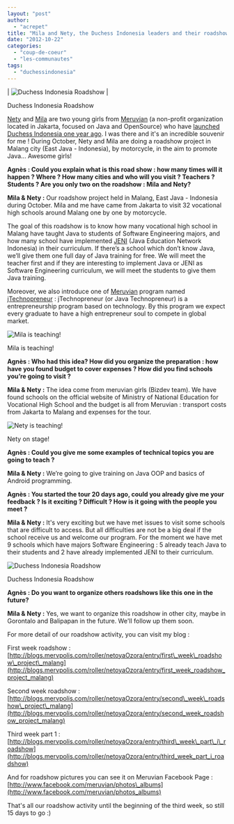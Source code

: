 ```yaml
---
layout: "post"
author: 
  - "acrepet"
title: "Mila and Nety, the Duchess Indonesia leaders and their roadshow project in East Java"
date: "2012-10-22"
categories: 
  - "coup-de-coeur"
  - "les-communautes"
tags: 
  - "duchessindonesia"
---
```


| ![Duchess Indonesia Roadshow](/assets/2012/10/2012-10-22-mila-and-nety-the-duchess-indonesia-leaders-and-their-roadshow-project-in-east-java/group.jpg "Duchess Indonesia Roadshow") |

Duchess Indonesia Roadshow

[Nety](http://twitter.com/netoya) and [Mila](http://twitter.com/milayuliani) are two young girls from [Meruvian](http://www.meruvian.com/) (a non-profit organization located in Jakarta, focused on Java and OpenSource) who have [launched Duchess Indonesia one year ago](http://jduchess.org/blog/the-birth-of-duchess-indonesia). I was there and it's an incredible souvenir for me ! During October, Nety and Mila are doing a roadshow project in Malang city (East Java - Indonesia), by motorcycle, in the aim to promote Java... Awesome girls!

**Agnès : Could you explain what is this road show : how many times will it happen ? Where ? How many cities and who will you visit ? Teachers ? Students ? Are you only two on the roadshow : Mila and Nety?**

**Mila & Nety :** Our roadshow project held in Malang, East Java - Indonesia during October. Mila and me have came from Jakarta to visit 32 vocational high schools around Malang one by one by motorcycle.

The goal of this roadshow is to know how many vocational high school in Malang have taught Java to students of Software Engineering majors, and how many school have implemented [JENI](http://www.jeni.or.id/) (Java Education Network Indonesia) in their curriculum. If there’s a school which don’t know Java, we’ll give them one full day of Java training for free. We will meet the teacher first and if they are interesting to implement Java or JENI as Software Engineering curriculum, we will meet the students to give them Java training.

Moreover, we also introduce one of [Meruvian](http://www.meruvian.com/) program named [jTechnopreneur](http://www.jtechnopreneur.com/) : jTechnopreneur (or Java Technopreneur) is a entrepreneurship program based on technology. By this program we expect every graduate to have a high entrepreneur soul to compete in global market.

![Mila is teaching!](/assets/2012/10/2012-10-22-mila-and-nety-the-duchess-indonesia-leaders-and-their-roadshow-project-in-east-java/mila.jpg "Mila is teaching!")

Mila is teaching!

**Agnès : Who had this idea? How did you organize the preparation : how have you found budget to cover expenses ? How did you find schools you’re going to visit ?**

**Mila & Nety :** The idea come from meruvian girls (Bizdev team). We have found schools on the official website of Ministry of National Education for Vocational High School and the budget is all from Meruvian : transport costs from Jakarta to Malang and expenses for the tour.

![Nety is teaching!](/assets/2012/10/2012-10-22-mila-and-nety-the-duchess-indonesia-leaders-and-their-roadshow-project-in-east-java/nety.jpg "Nety on stage!")

Nety on stage!

**Agnès : Could you give me some examples of technical topics you are going to teach ?**

**Mila & Nety :** We’re going to give training on Java OOP and basics of Android programming.

**Agnès : You started the tour 20 days ago, could you already give me your feedback ? Is it exciting ? Difficult ? How is it going with the people you meet ?**

**Mila & Nety :** It's very exciting but we have met issues to visit some schools that are difficult to access. But all difficulties are not be a big deal if the school receive us and welcome our program. For the moment we have met 9 schools which have majors Software Engineering : 5 already teach Java to their students and 2 have already implemented JENI to their curriculum.

![Duchess Indonesia Roadshow](/assets/2012/10/2012-10-22-mila-and-nety-the-duchess-indonesia-leaders-and-their-roadshow-project-in-east-java/group2.jpg "Duchess Indonesia Roadshow")

Duchess Indonesia Roadshow

**Agnès : Do you want to organize others roadshows like this one in the future?**

**Mila & Nety :** Yes, we want to organize this roadshow in other city, maybe in Gorontalo and Balipapan in the future. We'll follow up them soon.

For more detail of our roadshow activity, you can visit my blog :

First week roadshow : [http://blogs.mervpolis.com/roller/netoyaOzora/entry/first\_week\_roadshow\_project\_malang](http://blogs.mervpolis.com/roller/netoyaOzora/entry/first_week_roadshow_project_malang)

Second week roadshow : [http://blogs.mervpolis.com/roller/netoyaOzora/entry/second\_week\_roadshow\_project\_malang](http://blogs.mervpolis.com/roller/netoyaOzora/entry/second_week_roadshow_project_malang)

Third week part 1 : [http://blogs.mervpolis.com/roller/netoyaOzora/entry/third\_week\_part\_i\_roadshow](http://blogs.mervpolis.com/roller/netoyaOzora/entry/third_week_part_i_roadshow)

And for roadshow pictures you can see it on Meruvian Facebook Page : [http://www.facebook.com/meruvian/photos\_albums](http://www.facebook.com/meruvian/photos_albums)

That's all our roadshow activity until the beginning of the third week, so still 15 days to go :)
